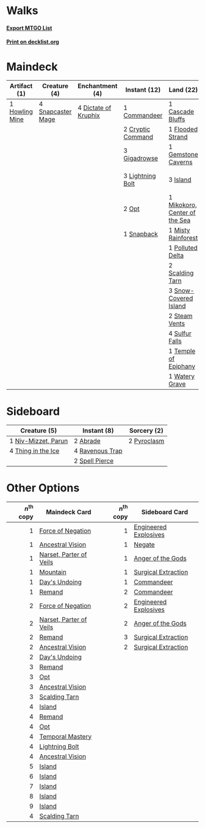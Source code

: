# Walks

#### [Export MTGO List](../collection/Walks/Walks.txt)
#### [Print on decklist.org](http://decklist.org/?deckmain=1%09Cascade%20Bluffs%0A1%09Commandeer%0A2%09Cryptic%20Command%0A4%09Dictate%20of%20Kruphix%0A3%09Exhaustion%0A1%09Flooded%20Strand%0A1%09Gemstone%20Caverns%0A3%09Gigadrowse%0A1%09Howling%20Mine%0A3%09Island%0A2%09Jace,%20the%20Mind%20Sculptor%0A3%09Lightning%20Bolt%0A1%09Mikokoro,%20Center%20of%20the%20Sea%0A1%09Misty%20Rainforest%0A2%09Opt%0A1%09Part%20the%20Waterveil%0A1%09Polluted%20Delta%0A2%09Scalding%20Tarn%0A4%09Serum%20Visions%0A1%09Snapback%0A4%09Snapcaster%20Mage%0A3%09Snow-Covered%20Island%0A2%09Steam%20Vents%0A4%09Sulfur%20Falls%0A1%09Temple%20of%20Epiphany%0A3%09Temporal%20Mastery%0A4%09Time%20Warp%0A1%09Watery%20Grave&deckside=2%09Abrade%0A1%09Niv-Mizzet,%20Parun%0A2%09Pyroclasm%0A4%09Ravenous%20Trap%0A2%09Spell%20Pierce%0A4%09Thing%20in%20the%20Ice)
# Maindeck

|                                      Artifact (1)                                       |                                        Creature (4)                                        |                                        Enchantment (4)                                        |                                        Instant (12)                                        |                                               Land (22)                                                |                                          Planeswalker (2)                                          |                                         Sorcery (15)                                          |
|-----------------------------------------------------------------------------------------|--------------------------------------------------------------------------------------------|-----------------------------------------------------------------------------------------------|--------------------------------------------------------------------------------------------|--------------------------------------------------------------------------------------------------------|----------------------------------------------------------------------------------------------------|-----------------------------------------------------------------------------------------------|
|1 [Howling Mine](http://gatherer.wizards.com/Pages/Card/Details.aspx?multiverseid=129598)|4 [Snapcaster Mage](http://gatherer.wizards.com/Pages/Card/Details.aspx?multiverseid=227676)|4 [Dictate of Kruphix](http://gatherer.wizards.com/Pages/Card/Details.aspx?multiverseid=451041)|1 [Commandeer](http://gatherer.wizards.com/Pages/Card/Details.aspx?multiverseid=121243)     |1 [Cascade Bluffs](http://gatherer.wizards.com/Pages/Card/Details.aspx?multiverseid=442226)             |2 [Jace, the Mind Sculptor](http://gatherer.wizards.com/Pages/Card/Details.aspx?multiverseid=442051)|3 [Exhaustion](http://gatherer.wizards.com/Pages/Card/Details.aspx?multiverseid=84065)         |
|                                                                                         |                                                                                            |                                                                                               |2 [Cryptic Command](http://gatherer.wizards.com/Pages/Card/Details.aspx?multiverseid=438614)|1 [Flooded Strand](http://gatherer.wizards.com/Pages/Card/Details.aspx?multiverseid=405098)             |                                                                                                    |1 [Part the Waterveil](http://gatherer.wizards.com/Pages/Card/Details.aspx?multiverseid=401982)|
|                                                                                         |                                                                                            |                                                                                               |3 [Gigadrowse](http://gatherer.wizards.com/Pages/Card/Details.aspx?multiverseid=96864)      |1 [Gemstone Caverns](http://gatherer.wizards.com/Pages/Card/Details.aspx?multiverseid=122094)           |                                                                                                    |4 [Serum Visions](http://gatherer.wizards.com/Pages/Card/Details.aspx?multiverseid=50145)      |
|                                                                                         |                                                                                            |                                                                                               |3 [Lightning Bolt](http://gatherer.wizards.com/Pages/Card/Details.aspx?multiverseid=806)    |3 [Island](http://gatherer.wizards.com/Pages/Card/Details.aspx?multiverseid=439857)                     |                                                                                                    |3 [Temporal Mastery](http://gatherer.wizards.com/Pages/Card/Details.aspx?multiverseid=240133)  |
|                                                                                         |                                                                                            |                                                                                               |2 [Opt](http://gatherer.wizards.com/Pages/Card/Details.aspx?multiverseid=442948)            |1 [Mikokoro, Center of the Sea](http://gatherer.wizards.com/Pages/Card/Details.aspx?multiverseid=442230)|                                                                                                    |4 [Time Warp](http://gatherer.wizards.com/Pages/Card/Details.aspx?multiverseid=439354)         |
|                                                                                         |                                                                                            |                                                                                               |1 [Snapback](http://gatherer.wizards.com/Pages/Card/Details.aspx?multiverseid=108897)       |1 [Misty Rainforest](http://gatherer.wizards.com/Pages/Card/Details.aspx?multiverseid=405102)           |                                                                                                    |                                                                                               |
|                                                                                         |                                                                                            |                                                                                               |                                                                                            |1 [Polluted Delta](http://gatherer.wizards.com/Pages/Card/Details.aspx?multiverseid=405104)             |                                                                                                    |                                                                                               |
|                                                                                         |                                                                                            |                                                                                               |                                                                                            |2 [Scalding Tarn](http://gatherer.wizards.com/Pages/Card/Details.aspx?multiverseid=405107)              |                                                                                                    |                                                                                               |
|                                                                                         |                                                                                            |                                                                                               |                                                                                            |3 [Snow-Covered Island](http://gatherer.wizards.com/Pages/Card/Details.aspx?multiverseid=121130)        |                                                                                                    |                                                                                               |
|                                                                                         |                                                                                            |                                                                                               |                                                                                            |2 [Steam Vents](http://gatherer.wizards.com/Pages/Card/Details.aspx?multiverseid=405109)                |                                                                                                    |                                                                                               |
|                                                                                         |                                                                                            |                                                                                               |                                                                                            |4 [Sulfur Falls](http://gatherer.wizards.com/Pages/Card/Details.aspx?multiverseid=443135)               |                                                                                                    |                                                                                               |
|                                                                                         |                                                                                            |                                                                                               |                                                                                            |1 [Temple of Epiphany](http://gatherer.wizards.com/Pages/Card/Details.aspx?multiverseid=442808)         |                                                                                                    |                                                                                               |
|                                                                                         |                                                                                            |                                                                                               |                                                                                            |1 [Watery Grave](http://gatherer.wizards.com/Pages/Card/Details.aspx?multiverseid=405114)               |                                                                                                    |                                                                                               |


# Sideboard

|                                         Creature (5)                                         |                                       Instant (8)                                        |                                     Sorcery (2)                                      |
|----------------------------------------------------------------------------------------------|------------------------------------------------------------------------------------------|--------------------------------------------------------------------------------------|
|1 [Niv-Mizzet, Parun](http://gatherer.wizards.com/Pages/Card/Details.aspx?multiverseid=452942)|2 [Abrade](http://gatherer.wizards.com/Pages/Card/Details.aspx?multiverseid=430772)       |2 [Pyroclasm](http://gatherer.wizards.com/Pages/Card/Details.aspx?multiverseid=129801)|
|4 [Thing in the Ice](http://gatherer.wizards.com/Pages/Card/Details.aspx?multiverseid=409836) |4 [Ravenous Trap](http://gatherer.wizards.com/Pages/Card/Details.aspx?multiverseid=197537)|                                                                                      |
|                                                                                              |2 [Spell Pierce](http://gatherer.wizards.com/Pages/Card/Details.aspx?multiverseid=425876) |                                                                                      |


# Other Options

|*n*<sup>th</sup> copy|                                          Maindeck Card                                           |*n*<sup>th</sup> copy|                                        Sideboard Card                                         |
|--------------------:|--------------------------------------------------------------------------------------------------|--------------------:|-----------------------------------------------------------------------------------------------|
|                    1|[Force of Negation](http://gatherer.wizards.com/Pages/Card/Details.aspx?multiverseid=464001)      |                    1|[Engineered Explosives](http://gatherer.wizards.com/Pages/Card/Details.aspx?multiverseid=50139)|
|                    1|[Ancestral Vision](http://gatherer.wizards.com/Pages/Card/Details.aspx?multiverseid=189244)       |                    1|[Negate](http://gatherer.wizards.com/Pages/Card/Details.aspx?multiverseid=423707)              |
|                    1|[Narset, Parter of Veils](http://gatherer.wizards.com/Pages/Card/Details.aspx?multiverseid=460988)|                    1|[Anger of the Gods](http://gatherer.wizards.com/Pages/Card/Details.aspx?multiverseid=438682)   |
|                    1|[Mountain](http://gatherer.wizards.com/Pages/Card/Details.aspx?multiverseid=439859)               |                    1|[Surgical Extraction](http://gatherer.wizards.com/Pages/Card/Details.aspx?multiverseid=397706) |
|                    1|[Day's Undoing](http://gatherer.wizards.com/Pages/Card/Details.aspx?multiverseid=398652)          |                    1|[Commandeer](http://gatherer.wizards.com/Pages/Card/Details.aspx?multiverseid=121243)          |
|                    1|[Remand](http://gatherer.wizards.com/Pages/Card/Details.aspx?multiverseid=380255)                 |                    2|[Commandeer](http://gatherer.wizards.com/Pages/Card/Details.aspx?multiverseid=121243)          |
|                    2|[Force of Negation](http://gatherer.wizards.com/Pages/Card/Details.aspx?multiverseid=464001)      |                    2|[Engineered Explosives](http://gatherer.wizards.com/Pages/Card/Details.aspx?multiverseid=50139)|
|                    2|[Narset, Parter of Veils](http://gatherer.wizards.com/Pages/Card/Details.aspx?multiverseid=460988)|                    2|[Anger of the Gods](http://gatherer.wizards.com/Pages/Card/Details.aspx?multiverseid=438682)   |
|                    2|[Remand](http://gatherer.wizards.com/Pages/Card/Details.aspx?multiverseid=380255)                 |                    3|[Surgical Extraction](http://gatherer.wizards.com/Pages/Card/Details.aspx?multiverseid=397706) |
|                    2|[Ancestral Vision](http://gatherer.wizards.com/Pages/Card/Details.aspx?multiverseid=189244)       |                    2|[Surgical Extraction](http://gatherer.wizards.com/Pages/Card/Details.aspx?multiverseid=397706) |
|                    2|[Day's Undoing](http://gatherer.wizards.com/Pages/Card/Details.aspx?multiverseid=398652)          |                     |                                                                                               |
|                    3|[Remand](http://gatherer.wizards.com/Pages/Card/Details.aspx?multiverseid=380255)                 |                     |                                                                                               |
|                    3|[Opt](http://gatherer.wizards.com/Pages/Card/Details.aspx?multiverseid=442948)                    |                     |                                                                                               |
|                    3|[Ancestral Vision](http://gatherer.wizards.com/Pages/Card/Details.aspx?multiverseid=189244)       |                     |                                                                                               |
|                    3|[Scalding Tarn](http://gatherer.wizards.com/Pages/Card/Details.aspx?multiverseid=405107)          |                     |                                                                                               |
|                    4|[Island](http://gatherer.wizards.com/Pages/Card/Details.aspx?multiverseid=439857)                 |                     |                                                                                               |
|                    4|[Remand](http://gatherer.wizards.com/Pages/Card/Details.aspx?multiverseid=380255)                 |                     |                                                                                               |
|                    4|[Opt](http://gatherer.wizards.com/Pages/Card/Details.aspx?multiverseid=442948)                    |                     |                                                                                               |
|                    4|[Temporal Mastery](http://gatherer.wizards.com/Pages/Card/Details.aspx?multiverseid=240133)       |                     |                                                                                               |
|                    4|[Lightning Bolt](http://gatherer.wizards.com/Pages/Card/Details.aspx?multiverseid=806)            |                     |                                                                                               |
|                    4|[Ancestral Vision](http://gatherer.wizards.com/Pages/Card/Details.aspx?multiverseid=189244)       |                     |                                                                                               |
|                    5|[Island](http://gatherer.wizards.com/Pages/Card/Details.aspx?multiverseid=439857)                 |                     |                                                                                               |
|                    6|[Island](http://gatherer.wizards.com/Pages/Card/Details.aspx?multiverseid=439857)                 |                     |                                                                                               |
|                    7|[Island](http://gatherer.wizards.com/Pages/Card/Details.aspx?multiverseid=439857)                 |                     |                                                                                               |
|                    8|[Island](http://gatherer.wizards.com/Pages/Card/Details.aspx?multiverseid=439857)                 |                     |                                                                                               |
|                    9|[Island](http://gatherer.wizards.com/Pages/Card/Details.aspx?multiverseid=439857)                 |                     |                                                                                               |
|                    4|[Scalding Tarn](http://gatherer.wizards.com/Pages/Card/Details.aspx?multiverseid=405107)          |                     |                                                                                               |


